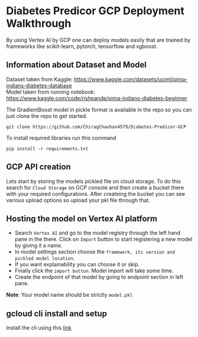 # Diabetes Predicor GCP Deployment Walkthrough

By using Vertex AI by GCP one can deploy models easily that are trained by frameworks like scikit-learn, pytorch, tensorflow and xgboost.

## Information about Dataset and Model
Dataset taken from Kaggle: https://www.kaggle.com/datasets/uciml/pima-indians-diabetes-database<br>
Model taken from running notebook: https://www.kaggle.com/code/rishpande/pima-indians-diabetes-beginner

The GradientBoost model in pickle format is available in the repo so you can just clone the repo to get started.

```
git clone https://github.com/ChiragChauhan4579/Diabetes-Predicor-GCP
```

To install required libraries run this command

```
pip install -r requirements.txt
```

## GCP API creation

Lets start by storing the models pickled file on cloud storage. To do this search for `Cloud Storage` on GCP console and then create a bucket there with your required configurations. After createing the bucket you can see various upload options so upload your pkl file through that.

## Hosting the model on Vertex AI platform

* Search `Vertex AI` and go to the model registry through the left hand pane in the there. Click on `Import` button to start registering a new model by giving it a name.
* In model settings section choose the `framework, its version and pickled model location`.
* If you want explainability you can choose it or skip.
* Finally click the `import button`. Model import will take some time.
* Create the endpoint of that model by going to endpoint section in left pane.

**Note**: Your model name should be strictly `model.pkl`

## gcloud cli install and setup

Install the cli using this [link](https://cloud.google.com/docs/authentication/provide-credentials-adc#how-to)

